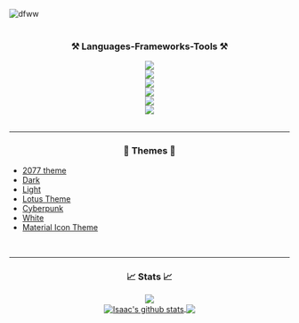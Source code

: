 
![dfww](https://github.com/isaacanteparac/isaacanteparac/assets/69361351/5279c52d-561c-4daf-9b1d-c432802892b1)
<br/>
<br/>
<h3 align="center">⚒️ Languages-Frameworks-Tools ⚒️</h3>
<div align="center">
  <img src="https://skillicons.dev/icons?i=powershell,bash" /><br>
    <img src="https://skillicons.dev/icons?i=html,css,sass,react,nextjs,redux" /><br>
      <img src="https://skillicons.dev/icons?i=nodejs,express,flask,fastapi,django" /><br> 
  <img src="https://skillicons.dev/icons?i=mongodb,mysql,postgresql,sqlite,prisma" /><br>
  <img src="https://skillicons.dev/icons?i=github,gitlab,git,md,ps" /><br>
     <img src="https://skillicons.dev/icons?i=vscode,neovim,eclipse,androidstudio,postman" /><br>

</div>
<br/>
<hr/>
<h3 align="center">🎨 Themes 🎨</h3>

- [2077 theme](https://marketplace.visualstudio.com/items?itemName=Endormi.2077-theme)
- [Dark](https://marketplace.visualstudio.com/items?itemName=thisisisaacac.theme-dark-bat)
- [Light](https://marketplace.visualstudio.com/items?itemName=thisisisaacac.theme-light-idac)
- [Lotus Theme](https://marketplace.visualstudio.com/items?itemName=SkyLiss.lotus-theme)
- [Cyberpunk](https://marketplace.visualstudio.com/items?itemName=max-SS.cyberpunk)
- [White](https://marketplace.visualstudio.com/items?itemName=arthurwhite.white)
- [Material Icon Theme](https://marketplace.visualstudio.com/items?itemName=PKief.material-icon-theme)
<br/>
<hr/>
<h3 align="center">📈 Stats 📈</h3>
<div align="center" display:"flex">
  <a href="#user-activity-overview"/>
   <img src="https://github-readme-streak-stats.herokuapp.com/?user=isaacanteparac"/>
  </a>
</div>
<div align="center" width="100%">
<a href="https://github.com/isaacanteparac?tab=repositories"><img align="center" src="https://github-readme-stats.vercel.app/api?username=isaacanteparac&theme=github_dark&hide=contribs,issues&show_icons=true&hide_border=true" alt="Isaac's github stats" />
</a> <a href="https://github.com/isaacanteparac?tab=repositories"><img align="center" src="https://github-readme-stats.vercel.app/api/top-langs/?username=isaacanteparac&theme=github_dark&layout=compact&hide_border=true" /></a>

</div>
